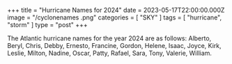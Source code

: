 +++
title = "Hurricane Names for 2024"
date = 2023-05-17T22:00:00.000Z
image = "/cyclonenames .png"
categories = [ "SKY" ]
tags = [ "hurricane", "storm" ]
type = "post"
+++

The Atlantic hurricane names for the year 2024 are as follows: Alberto, Beryl, Chris, Debby, Ernesto, Francine, Gordon, Helene, Isaac, Joyce, Kirk, Leslie, Milton, Nadine, Oscar, Patty, Rafael, Sara, Tony, Valerie, William.
